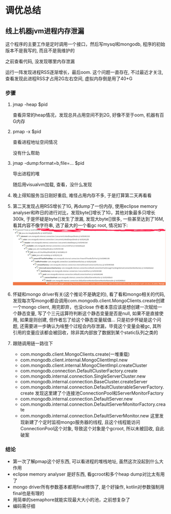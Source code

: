 # 调优总结

## 线上机器jvm进程内存泄漏

这个程序的主要工作是定时调用一个接口，然后写mysql和mongodb, 程序的初始版本不是我写的, 而且不是我维护的

之前查看代码, 没发现哪里内存泄漏

运行一阵发现进程RSS逐渐增长，最后oom.
这个问题一直存在, 不过最近才关注, 查看发现此进程RSS才占用2G左右空间, 虚拟内存倒是用了40+G

### 步骤

1. jmap -heap $pid

    查看异常的heap情况，发现总共占用空间不到2G, 好像不至于oom, 机器有百G内存

2. pmap -x $pid

    查看进程地址空间情况

    没有什么帮助

3. jmap -dump:format=b,file=... $pid

    导出进程的堆

    随后用visualvm加载, 查看，没什么发现

4. 晚上得知服务当日刚好重启, 难怪占用内存不多, 于是打算第二天再看看

5. 第二天发现占用RSS增长了1G, 再dump了一份内存, 使用eclipse memory analyser和昨日的进行对比，发现byte[]增长了1G，其他对象最多只增长300k, 于是怀疑是byte[]发生了泄漏, 发现大byte[]很多, 一些甚至达到了16M, 看其内容不像字符串, 选了最大的一个看gc root, 情况如下:
   ![gc-root-to-large-byte-array](pictures/gc_root_2_large_byte_array.png)

6. 怀疑和mongo driver有关(这个推论不是确定的), 看了看和mongo相关的代码, 发现每次写mongo都会调用com.mongodb.client.MongoClients.create创建一个mongo client, 用完即弃，也没close
    作者本意应该是想创建一次赋给一个静态变量, 写了个三元运算符判断这个静态变量是否是null, 如果不是直接使用, 如果是则创建, 但作者忘了给这个静态变量赋值...
    只是初步怀疑是这个问题, 还需要进一步确认为啥整个过程会内存泄漏，毕竟这个变量会被gc, 其所引用的变量应该都会被回收，除非其内部放了数据到某个static队列之类的

7. 跟随调用链一路往下
   - com.mongodb.client.MongoClients.create(一堆重载)
   - com.mongodb.client.internal.MongoClientImpl.new
   - com.mongodb.client.internal.MongoClientImpl.createCluster
   - com.mongodb.connection.DefaultClusterFactory.create
   - com.mongodb.internal.connection.SingleServerCluster.new
   - com.mongodb.internal.connection.BaseCluster.createServer
   - com.mongodb.internal.connection.DefaultClusterableServerFactory.create
     发现这里建了个连接池ConnectionPool和ServerMonitorFactory
   - com.mongodb.internal.connection.DefaultServer.new
   - com.mongodb.internal.connection.DefaultServerMonitorFactory.create
   - com.mongodb.internal.connection.DefaultServerMonitor.new
     这里发现新建了个定时监视mongo服务器的线程, 且这个线程能访问ConnectionPool这个对象, 导致这个对象是个gcroot, 所以未被回收, 自此破案

### 结论

- 第一次了解pmap这个好东西, 可以看进程的堆栈地址, 虽然这次没起到什么大作用
- eclipse memory analyser 是好东西, 看gcroot和多个heap dump对比太有用了
- mongo driver所有参数基本都用final修饰了, 是个好操作, kotlin对参数强制用final也是有理的
- 用简单的semaphore就能实现最大大小的池，之前想复杂了
- 编码需仔细
